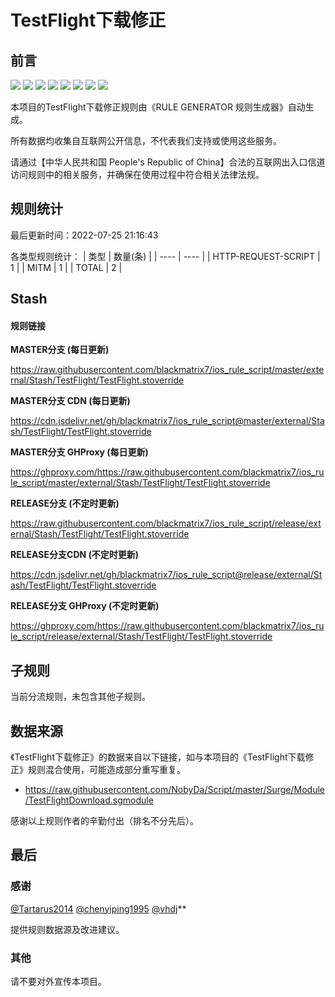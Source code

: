 # TestFlight下载修正

## 前言

![](https://shields.io/badge/-移除重复规则-ff69b4) ![](https://shields.io/badge/-DOMAIN与DOMAIN--SUFFIX合并-green) ![](https://shields.io/badge/-DOMAIN--SUFFIX间合并-critical) ![](https://shields.io/badge/-DOMAIN与DOMAIN--KEYWORD合并-9cf) ![](https://shields.io/badge/-DOMAIN--SUFFIX与DOMAIN--KEYWORD合并-blue) ![](https://shields.io/badge/-IP--CIDR(6)合并-blueviolet) ![](https://shields.io/badge/-MITM--HOSTNAME合并-brightgreen) ![](https://shields.io/badge/-正则推导HOSTNAME-033da7) 

本项目的TestFlight下载修正规则由《RULE GENERATOR 规则生成器》自动生成。

所有数据均收集自互联网公开信息，不代表我们支持或使用这些服务。

请通过【中华人民共和国 People's Republic of China】合法的互联网出入口信道访问规则中的相关服务，并确保在使用过程中符合相关法律法规。

## 规则统计

最后更新时间：2022-07-25 21:16:43

各类型规则统计：
| 类型 | 数量(条)  | 
| ---- | ----  |
| HTTP-REQUEST-SCRIPT | 1  | 
| MITM | 1  | 
| TOTAL | 2  | 


## Stash 

#### 规则链接
**MASTER分支 (每日更新)**

https://raw.githubusercontent.com/blackmatrix7/ios_rule_script/master/external/Stash/TestFlight/TestFlight.stoverride

**MASTER分支 CDN (每日更新)**

https://cdn.jsdelivr.net/gh/blackmatrix7/ios_rule_script@master/external/Stash/TestFlight/TestFlight.stoverride

**MASTER分支 GHProxy (每日更新)**

https://ghproxy.com/https://raw.githubusercontent.com/blackmatrix7/ios_rule_script/master/external/Stash/TestFlight/TestFlight.stoverride

**RELEASE分支 (不定时更新)**

https://raw.githubusercontent.com/blackmatrix7/ios_rule_script/release/external/Stash/TestFlight/TestFlight.stoverride

**RELEASE分支CDN (不定时更新)**

https://cdn.jsdelivr.net/gh/blackmatrix7/ios_rule_script@release/external/Stash/TestFlight/TestFlight.stoverride

**RELEASE分支 GHProxy (不定时更新)**

https://ghproxy.com/https://raw.githubusercontent.com/blackmatrix7/ios_rule_script/release/external/Stash/TestFlight/TestFlight.stoverride

## 子规则

当前分流规则，未包含其他子规则。


## 数据来源

《TestFlight下载修正》的数据来自以下链接，如与本项目的《TestFlight下载修正》规则混合使用，可能造成部分重写重复。

- https://raw.githubusercontent.com/NobyDa/Script/master/Surge/Module/TestFlightDownload.sgmodule


感谢以上规则作者的辛勤付出（排名不分先后）。

## 最后

### 感谢

[@Tartarus2014](https://github.com/Tartarus2014)  [@chenyiping1995](https://github.com/chenyiping1995) [@vhdj](https://github.com/vhdj)**

提供规则数据源及改进建议。

### 其他

请不要对外宣传本项目。